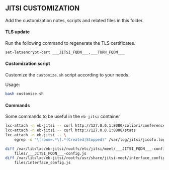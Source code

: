 ## JITSI CUSTOMIZATION

Add the customization notes, scripts and related files in this folder.

#### TLS update

Run the following command to regenerate the TLS certificates.

```bash
set-letsencrypt-cert ___JITSI_FQDN___,___TURN_FQDN___
```

#### Customization script

Customize the `customize.sh` script according to your needs.

Usage:

```bash
bash customize.sh
```

#### Commands

Some commands to be useful in the `eb-jitsi` container

```bash
lxc-attach -n eb-jitsi -- curl http://127.0.0.1:8080/colibri/conferences
lxc-attach -n eb-jitsi -- curl http://127.0.0.1:8888/stats
lxc-attach -n eb-jitsi -- \
    egrep -o "\[room=.*\].*(Created|Stopped)" /var/log/jitsi/jicofo.log
```

```bash
diff /var/lib/lxc/eb-jitsi/rootfs/etc/jitsi/meet/___JITSI_FQDN___-config.js \
    files/___JITSI_FQDN___-config.js
diff /var/lib/lxc/eb-jitsi/rootfs/usr/share/jitsi-meet/interface_config.js \
    files/interface_config.js
```
